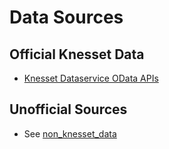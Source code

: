 # Data Sources

## Official Knesset Data
* [Knesset Dataservice OData APIs](/python/knesset_data/dataservice/README.md)

## Unofficial Sources
* See [non_knesset_data](/python/knesset_data/non_knesset_data/README.md)
